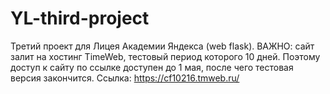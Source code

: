 # YL-third-project
Третий проект для Лицея Академии Яндекса (web flask).
ВАЖНО: сайт залит на хостинг TimeWeb, тестовый период которого 10 дней. Поэтому доступ к сайту по ссылке доступен до 1 мая, после чего тестовая версия закончится.
Ссылка: https://cf10216.tmweb.ru/
